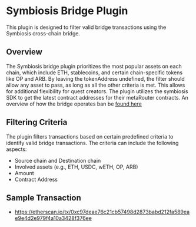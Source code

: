 # Symbiosis Bridge Plugin

This plugin is designed to filter valid bridge transactions using the Symbiosis cross-chain bridge.

## Overview

The Symbiosis bridge plugin prioritizes the most popular assets on each chain, which include ETH, stablecoins, and certain chain-specific tokens like OP and ARB. By leaving the tokenAddress undefined, the filter should allow any asset to pass, as long as all the other criteria is met. This allows for additional flexibility for quest creators. The plugin utilizes the symbiosis SDK to get the latest contract addresses for their metaRouter contracts. An overview of how the bridge operates ban be [found here](https://docs.symbiosis.finance/main-concepts/cross-chain-swaps-with-symbiosis)

## Filtering Criteria

The plugin filters transactions based on certain predefined criteria to identify valid bridge transactions. The criteria can include the following aspects:

- Source chain and Destination chain
- Involved assets (e.g., ETH, USDC, wETH, OP, ARB)
- Amount
- Contract Address

## Sample Transaction
- https://etherscan.io/tx/0xc97deae76c21cb57498d2873babd212fa589eae9e4d2e979f4a10a3428f376ee

